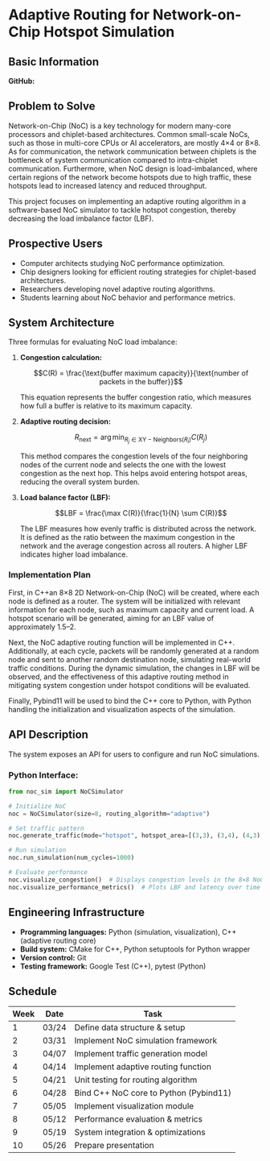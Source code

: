 # Adaptive Routing for Network-on-Chip Hotspot Simulation

## Basic Information

**GitHub:** 

## Problem to Solve

Network-on-Chip (NoC) is a key technology for modern many-core processors
and chiplet-based architectures. Common small-scale NoCs, such as those in
multi-core CPUs or AI accelerators, are mostly 4×4 or 8×8. As for
communication, the network communication between chiplets is the bottleneck
of system communication compared to intra-chiplet communication.
Furthermore, when NoC design is load-imbalanced, where certain regions of
the network become hotspots due to high traffic, these hotspots lead to
increased latency and reduced throughput.

This project focuses on implementing an adaptive routing algorithm in a
software-based NoC simulator to tackle hotspot congestion, thereby
decreasing the load imbalance factor (LBF).

## Prospective Users

- Computer architects studying NoC performance optimization.
- Chip designers looking for efficient routing strategies for
  chiplet-based architectures.
- Researchers developing novel adaptive routing algorithms.
- Students learning about NoC behavior and performance metrics.

## System Architecture

Three formulas for evaluating NoC load imbalance:

1. **Congestion calculation:**
   
   ```math
   C(R) = \frac{\text{buffer maximum capacity}}{\text{number of packets in the buffer}}
   ```
   
   This equation represents the buffer congestion ratio, which measures how
   full a buffer is relative to its maximum capacity.

2. **Adaptive routing decision:**
   
   ```math
   R_{\mathrm{next}} = \arg\min_{R_j \in \mathrm{XY-Neighbors}(R_i)} C(R_j)
   ```
   
   This method compares the congestion levels of the four neighboring nodes
   of the current node and selects the one with the lowest congestion as the
   next hop. This helps avoid entering hotspot areas, reducing the overall
   system burden.

3. **Load balance factor (LBF):**
   
   ```math
   LBF = \frac{\max C(R)}{\frac{1}{N} \sum C(R)}
   ```
   
   The LBF measures how evenly traffic is distributed across the network.
   It is defined as the ratio between the maximum congestion in the network
   and the average congestion across all routers. A higher LBF indicates
   higher load imbalance.

### Implementation Plan

First, in C++an 8×8 2D Network-on-Chip (NoC) will be created, where each node is defined as a router. The system will be initialized with relevant information for each node, such as maximum capacity and current load. A hotspot scenario will be generated, aiming for an LBF value of approximately 1.5–2.

Next, the NoC adaptive routing function will be implemented in C++. Additionally, at each cycle, packets will be randomly generated at a random node and sent to another random destination node, simulating real-world traffic conditions. During the dynamic simulation, the changes in LBF will be observed, and the effectiveness of this adaptive routing method in mitigating system congestion under hotspot conditions will be evaluated.

Finally, Pybind11 will be used to bind the C++ core to Python, with Python handling the initialization and visualization aspects of the simulation. 

## API Description

The system exposes an API for users to configure and run NoC simulations.

### Python Interface:

```python
from noc_sim import NoCSimulator

# Initialize NoC
noc = NoCSimulator(size=8, routing_algorithm="adaptive")

# Set traffic pattern
noc.generate_traffic(mode="hotspot", hotspot_area=[(3,3), (3,4), (4,3), (4,4)])

# Run simulation
noc.run_simulation(num_cycles=1000)

# Evaluate performance
noc.visualize_congestion()  # Displays congestion levels in the 8×8 NoC
noc.visualize_performance_metrics()  # Plots LBF and latency over time
```

## Engineering Infrastructure

- **Programming languages:** Python (simulation, visualization), C++
  (adaptive routing core)
- **Build system:** CMake for C++, Python setuptools for Python wrapper
- **Version control:** Git
- **Testing framework:** Google Test (C++), pytest (Python)

## Schedule

| Week  | Date   | Task                                     |
|-------|--------|-----------------------------------------|
| 1     | 03/24  | Define data structure & setup         |
| 2     | 03/31  | Implement NoC simulation framework    |
| 3     | 04/07  | Implement traffic generation model    |
| 4     | 04/14  | Implement adaptive routing function   |
| 5     | 04/21  | Unit testing for routing algorithm   |
| 6     | 04/28  | Bind C++ NoC core to Python (Pybind11) |
| 7     | 05/05  | Implement visualization module       |
| 8     | 05/12  | Performance evaluation & metrics     |
| 9     | 05/19  | System integration & optimizations   |
| 10    | 05/26  | Prepare presentation                 |
